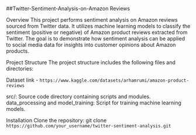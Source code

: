 ##Twitter-Sentiment-Analysis-on-Amazon Reviews

Overview
This project performs sentiment analysis on Amazon reviews sourced from Twitter data. It utilizes machine learning models to classify the sentiment (positive or negative) of Amazon product reviews extracted from Twitter. The goal is to demonstrate how sentiment analysis can be applied to social media data for insights into customer opinions about Amazon products.

Project Structure
The project structure includes the following files and directories:

Dataset link - `https://www.kaggle.com/datasets/arhamrumi/amazon-product-reviews`

src/: Source code directory containing scripts and modules.
data_processing and model_training: Script for training machine learning models.

Installation
Clone the repository:
git clone `https://github.com/your_username/twitter-sentiment-analysis.git`
